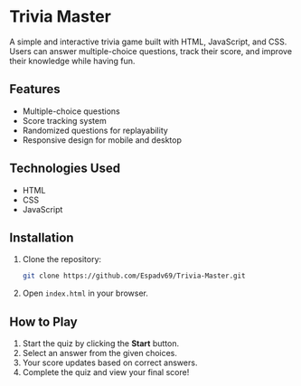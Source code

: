 # Trivia Master

A simple and interactive trivia game built with HTML, JavaScript, and CSS. Users can answer multiple-choice questions, track their score, and improve their knowledge while having fun.

## Features

- Multiple-choice questions
- Score tracking system
- Randomized questions for replayability
- Responsive design for mobile and desktop

## Technologies Used

- HTML
- CSS
- JavaScript

## Installation

1. Clone the repository:
   ```sh
   git clone https://github.com/Espadv69/Trivia-Master.git
   ```
2. Open `index.html` in your browser.

## How to Play

1. Start the quiz by clicking the **Start** button.
2. Select an answer from the given choices.
3. Your score updates based on correct answers.
4. Complete the quiz and view your final score!
